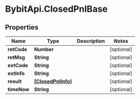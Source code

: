 # BybitApi.ClosedPnlBase

## Properties
Name | Type | Description | Notes
------------ | ------------- | ------------- | -------------
**retCode** | **Number** |  | [optional] 
**retMsg** | **String** |  | [optional] 
**extCode** | **String** |  | [optional] 
**extInfo** | **String** |  | [optional] 
**result** | [**[ClosedPnlInfo]**](ClosedPnlInfo.md) |  | [optional] 
**timeNow** | **String** |  | [optional] 


